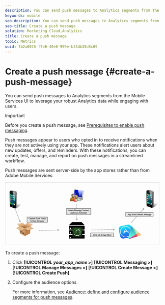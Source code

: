 ```yaml
---
description: You can send push messages to Analytics segments from the Mobile Services UI to leverage your robust Analytics data while engaging with users.
keywords: mobile
seo-description: You can send push messages to Analytics segments from the Mobile Services UI to leverage your robust Analytics data while engaging with users.
seo-title: Create a push message
solution: Marketing Cloud,Analytics
title: Create a push message
topic: Metrics
uuid: fb2a6026-f7e6-40e6-999e-b43db35d6c69
---
```


# Create a push message {#create-a-push-message}

You can send push messages to Analytics segments from the Mobile Services UI to leverage your robust Analytics data while engaging with users.

>[!IMPORTANT]
>
>Before you create a push message, see [Prerequisites to enable push messaging](/help/using/c-manage-app-settings/c-mob-confg-app/configure-push-messaging/prerequisites-push-messaging.md).

Push messages appear to users who opted in to receive notifications when they are not actively using your app. These notifications alert users about new updates, offers, and reminders. With these notifications, you can create, test, manage, and report on push messages in a streamlined workflow.

Push messages are sent server-side by the app stores rather than from Adobe Mobile Services:

![](assets/push_message_diagram.png)

To create a push message: 

1. Click **[!UICONTROL *your_app_name* >]** **[!UICONTROL Messaging >]** **[!UICONTROL Manage Messages >]** **[!UICONTROL Create Message >]** **[!UICONTROL Create Push]**.
1. Configure the audience options.

    For more information, see [Audience: define and configure audience segments for push messages](/help/using/in-app-messaging/t-create-push-message/c-audience-push-message.md).
